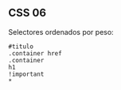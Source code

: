 ## CSS 06

Selectores ordenados por peso:

```
#titulo
.container href
.container
h1
!important
*
```
